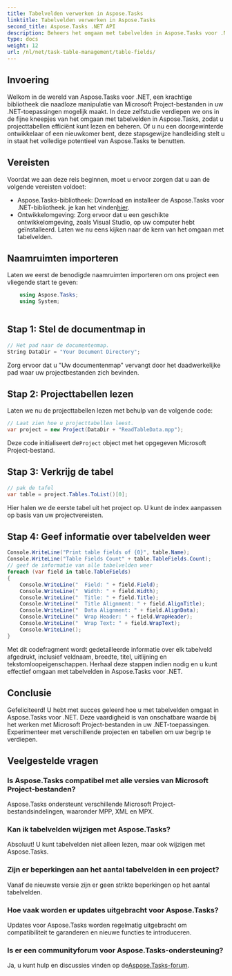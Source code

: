 ```yaml
---
title: Tabelvelden verwerken in Aspose.Tasks
linktitle: Tabelvelden verwerken in Aspose.Tasks
second_title: Aspose.Tasks .NET API
description: Beheers het omgaan met tabelvelden in Aspose.Tasks voor .NET met deze uitgebreide tutorial. Leer moeiteloos projecttabellen lezen, weergeven en wijzigen.
type: docs
weight: 12
url: /nl/net/task-table-management/table-fields/
---
```

## Invoering
Welkom in de wereld van Aspose.Tasks voor .NET, een krachtige bibliotheek die naadloze manipulatie van Microsoft Project-bestanden in uw .NET-toepassingen mogelijk maakt. In deze zelfstudie verdiepen we ons in de fijne kneepjes van het omgaan met tabelvelden in Aspose.Tasks, zodat u projecttabellen efficiënt kunt lezen en beheren. Of u nu een doorgewinterde ontwikkelaar of een nieuwkomer bent, deze stapsgewijze handleiding stelt u in staat het volledige potentieel van Aspose.Tasks te benutten.
## Vereisten
Voordat we aan deze reis beginnen, moet u ervoor zorgen dat u aan de volgende vereisten voldoet:
-  Aspose.Tasks-bibliotheek: Download en installeer de Aspose.Tasks voor .NET-bibliotheek. je kan het vinden[hier](https://releases.aspose.com/tasks/net/).
- Ontwikkelomgeving: Zorg ervoor dat u een geschikte ontwikkelomgeving, zoals Visual Studio, op uw computer hebt geïnstalleerd.
Laten we nu eens kijken naar de kern van het omgaan met tabelvelden.
## Naamruimten importeren
Laten we eerst de benodigde naamruimten importeren om ons project een vliegende start te geven:
```csharp
    using Aspose.Tasks;
    using System;
    
```
## Stap 1: Stel de documentmap in
```csharp
// Het pad naar de documentenmap.
String DataDir = "Your Document Directory";
```
Zorg ervoor dat u "Uw documentenmap" vervangt door het daadwerkelijke pad waar uw projectbestanden zich bevinden.
## Stap 2: Projecttabellen lezen
Laten we nu de projecttabellen lezen met behulp van de volgende code:
```csharp
// Laat zien hoe u projecttabellen leest.
var project = new Project(DataDir + "ReadTableData.mpp");
```
 Deze code initialiseert de`Project` object met het opgegeven Microsoft Project-bestand.
## Stap 3: Verkrijg de tabel
```csharp
// pak de tafel
var table = project.Tables.ToList()[0];
```
Hier halen we de eerste tabel uit het project op. U kunt de index aanpassen op basis van uw projectvereisten.
## Stap 4: Geef informatie over tabelvelden weer
```csharp
Console.WriteLine("Print table fields of {0}", table.Name);
Console.WriteLine("Table Fields Count" + table.TableFields.Count);
// geef de informatie van alle tabelvelden weer
foreach (var field in table.TableFields)
{
    Console.WriteLine("  Field: " + field.Field);
    Console.WriteLine("  Width: " + field.Width);
    Console.WriteLine("  Title: " + field.Title);
    Console.WriteLine("  Title Alignment: " + field.AlignTitle);
    Console.WriteLine("  Data Alignment: " + field.AlignData);
    Console.WriteLine("  Wrap Header: " + field.WrapHeader);
    Console.WriteLine("  Wrap Text: " + field.WrapText);
    Console.WriteLine();
}
```
Met dit codefragment wordt gedetailleerde informatie over elk tabelveld afgedrukt, inclusief veldnaam, breedte, titel, uitlijning en tekstomloopeigenschappen.
Herhaal deze stappen indien nodig en u kunt effectief omgaan met tabelvelden in Aspose.Tasks voor .NET.
## Conclusie
Gefeliciteerd! U hebt met succes geleerd hoe u met tabelvelden omgaat in Aspose.Tasks voor .NET. Deze vaardigheid is van onschatbare waarde bij het werken met Microsoft Project-bestanden in uw .NET-toepassingen. Experimenteer met verschillende projecten en tabellen om uw begrip te verdiepen.
## Veelgestelde vragen
### Is Aspose.Tasks compatibel met alle versies van Microsoft Project-bestanden?
Aspose.Tasks ondersteunt verschillende Microsoft Project-bestandsindelingen, waaronder MPP, XML en MPX.
### Kan ik tabelvelden wijzigen met Aspose.Tasks?
Absoluut! U kunt tabelvelden niet alleen lezen, maar ook wijzigen met Aspose.Tasks.
### Zijn er beperkingen aan het aantal tabelvelden in een project?
Vanaf de nieuwste versie zijn er geen strikte beperkingen op het aantal tabelvelden.
### Hoe vaak worden er updates uitgebracht voor Aspose.Tasks?
Updates voor Aspose.Tasks worden regelmatig uitgebracht om compatibiliteit te garanderen en nieuwe functies te introduceren.
### Is er een communityforum voor Aspose.Tasks-ondersteuning?
Ja, u kunt hulp en discussies vinden op de[Aspose.Tasks-forum](https://forum.aspose.com/c/tasks/15).